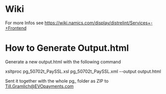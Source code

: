 
# Wiki

For more Infos see https://wiki.namics.com/display/distrelint/Services+-+Frontend


# How to Generate Output.html

Generate a new output.html with the following command

xsltproc pg_50702t_PaySSL.xsl pg_50702t_PaySSL.xml --output output.html

Sent it together with the whole pg_ folder as ZIP to Till.Gramlich@EVOpayments.com